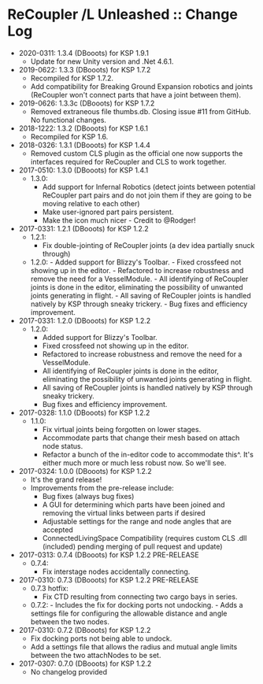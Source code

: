 # ReCoupler /L Unleashed :: Change Log

* 2020-0311: 1.3.4 (DBooots) for KSP 1.9.1
	+ Update for new Unity version and .Net 4.6.1.
* 2019-0622: 1.3.3 (DBooots) for KSP 1.7.2
	+ Recompiled for KSP 1.7.2.
	+ Add compatibility for Breaking Ground Expansion robotics and joints (ReCoupler won't connect parts that have a joint between them).
* 2019-0626: 1.3.3c (DBooots) for KSP 1.7.2
	+ Removed extraneous file thumbs.db. Closing issue #11 from GitHub. No functional changes.
* 2018-1222: 1.3.2 (DBooots) for KSP 1.6.1
	+ Recompiled for KSP 1.6.
* 2018-0326: 1.3.1 (DBooots) for KSP 1.4.4
	+ Removed custom CLS plugin as the official one now supports the interfaces required for ReCoupler and CLS to work together.
* 2017-0510: 1.3.0 (DBooots) for KSP 1.4.1
	+ 1.3.0:
		- Add support for Infernal Robotics (detect joints between potential ReCoupler part pairs and do not join them if they are going to be moving relative to each other)
		- Make user-ignored part pairs persistent.
		- Make the icon much nicer - Credit to @Rodger!
* 2017-0331: 1.2.1 (DBooots) for KSP 1.2.2
	+ 1.2.1:
		- Fix double-jointing of ReCoupler joints (a dev idea partially snuck through)
	+ 1.2.0:
			- Added support for Blizzy's Toolbar.
			- Fixed crossfeed not showing up in the editor.
			- Refactored to increase robustness and remove the need for a VesselModule.
			- All identifying of ReCoupler joints is done in the editor, eliminating the possibility of unwanted joints generating in flight.
			- All saving of ReCoupler joints is handled natively by KSP through sneaky trickery.
			- Bug fixes and efficiency improvement.
* 2017-0331: 1.2.0 (DBooots) for KSP 1.2.2
	+ 1.2.0:
		- Added support for Blizzy's Toolbar.
		- Fixed crossfeed not showing up in the editor.
		- Refactored to increase robustness and remove the need for a VesselModule.
		- All identifying of ReCoupler joints is done in the editor, eliminating the possibility of unwanted joints generating in flight.
		- All saving of ReCoupler joints is handled natively by KSP through sneaky trickery.
		- Bug fixes and efficiency improvement.
* 2017-0328: 1.1.0 (DBooots) for KSP 1.2.2
	+ 1.1.0:
		- Fix virtual joints being forgotten on lower stages.
		- Accommodate parts that change their mesh based on attach node status.
		- Refactor a bunch of the in-editor code to accommodate this^. It's either much more or much less robust now. So we'll see.
* 2017-0324: 1.0.0 (DBooots) for KSP 1.2.2
	+ It's the grand release!
	+ Improvements from the pre-release include:
		- Bug fixes (always bug fixes)
		- A GUI for determining which parts have been joined and removing the virtual links between parts if desired
		- Adjustable settings for the range and node angles that are accepted
		- ConnectedLivingSpace Compatibility (requires custom CLS .dll (included) pending merging of pull request and update)
* 2017-0313: 0.7.4 (DBooots) for KSP 1.2.2 PRE-RELEASE
	+ 0.7.4:
		- Fix interstage nodes accidentally connecting.
* 2017-0310: 0.7.3 (DBooots) for KSP 1.2.2 PRE-RELEASE
	+ 0.7.3 hotfix:
		- Fix CTD resulting from connecting two cargo bays in series.
	+ 0.7.2:
			- Includes the fix for docking ports not undocking.
			- Adds a settings file for configuring the allowable distance and angle between the two nodes.
* 2017-0310: 0.7.2 (DBooots) for KSP 1.2.2
	+ Fix docking ports not being able to undock.
	+ Add a settings file that allows the radius and mutual angle limits between the two attachNodes to be set.
* 2017-0307: 0.7.0 (DBooots) for KSP 1.2.2
	+ No changelog provided
